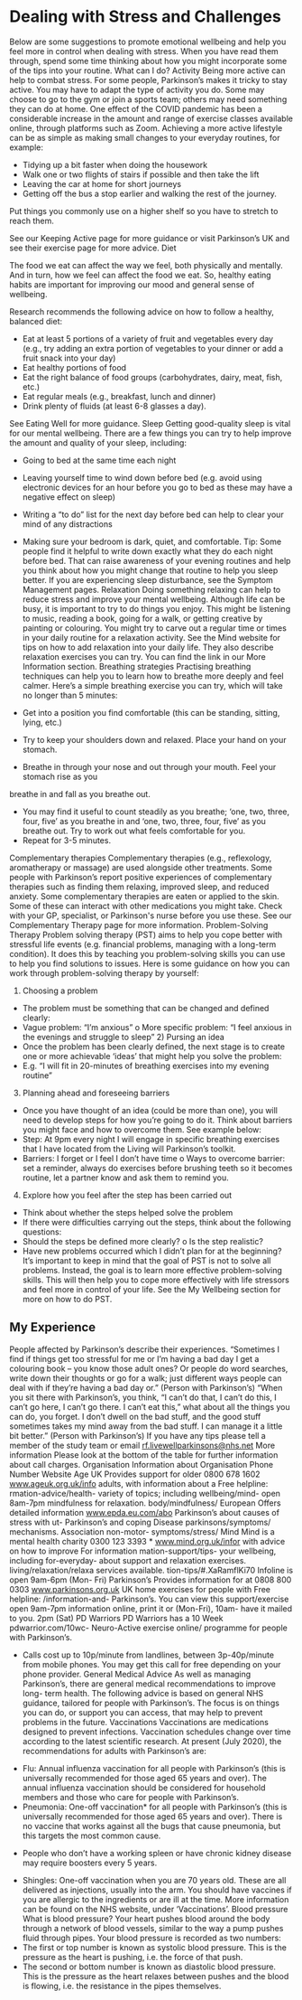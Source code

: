 # Dealing with Stress and Challenges

Below are some suggestions to promote emotional wellbeing and help you feel
more in control when dealing with stress. When you have read them through, spend some time
thinking about how you might incorporate some of the tips into your routine.
What can I do?
Activity
Being more active can help to combat stress. For some people,
Parkinson’s makes it tricky to stay active. You may have to adapt the type
of activity you do. Some may choose to go to the gym or join a sports
team; others may need something they can do at home. One effect of
the COVID pandemic has been a considerable increase in the amount
and range of exercise classes available online, through platforms such as
Zoom.
Achieving a more active lifestyle can be as simple as making small
changes to your everyday routines, for example:

- Tidying up a bit faster when doing the housework
- Walk one or two flights of stairs if possible and then take the lift
- Leaving the car at home for short journeys
- Getting off the bus a stop earlier and walking the rest of the journey.

Put things you commonly use on a higher shelf so you have to stretch to reach them.

See our Keeping Active page for more guidance or visit Parkinson’s UK and see their exercise page
for more advice.
Diet

The food we eat can affect the way we feel, both physically and mentally. And in turn, how we feel
can affect the food we eat. So, healthy eating habits are important for improving our mood and
general sense of wellbeing.

Research recommends the following advice on how to follow a healthy, balanced diet:

- Eat at least 5 portions of a variety of fruit and vegetables every day (e.g., try adding an extra portion
  of vegetables to your dinner or add a fruit snack into your day)
- Eat healthy portions of food
- Eat the right balance of food groups (carbohydrates, dairy, meat, fish, etc.)
- Eat regular meals (e.g., breakfast, lunch and dinner)
- Drink plenty of fluids (at least 6-8 glasses a day).

See Eating Well for more guidance.
Sleep
Getting good-quality sleep is vital for our mental wellbeing. There are a few things you
can try to help improve the amount and quality of your sleep, including:

- Going to bed at the same time each night

- Leaving yourself time to wind down before bed (e.g. avoid using electronic devices for an hour before
  you go to bed as these may have a negative effect on sleep)
- Writing a “to do” list for the next day before bed can help to clear your mind of any distractions
- Making sure your bedroom is dark, quiet, and comfortable.
  Tip: Some people find it helpful to write down exactly what they do each night before bed. That
  can raise awareness of your evening routines and help you think about how you might change
  that routine to help you sleep better.
  If you are experiencing sleep disturbance, see the Symptom Management pages.
  Relaxation
  Doing something relaxing can help to reduce stress
  and improve your mental wellbeing. Although life
  can be busy, it is important to try to do things you
  enjoy. This might be listening to music, reading a
  book, going for a walk, or getting creative by
  painting or colouring. You might try to carve out a
  regular time or times in your daily routine for a
  relaxation activity.
  See the Mind website for tips on how to add relaxation into your daily life. They also describe relaxation
  exercises you can try. You can find the link in our More Information section.
  Breathing strategies
  Practising breathing techniques can help you to learn how to breathe more deeply and feel calmer.
  Here’s a simple breathing exercise you can try, which will take no longer than 5 minutes:
- Get into a position you find comfortable (this can be standing, sitting, lying, etc.)
- Try to keep your shoulders down and relaxed. Place your hand on your stomach.
- Breathe in through your nose and out through your mouth. Feel your stomach rise as you

breathe in and fall as you breathe out.

- You may find it useful to count steadily as you breathe; ‘one, two, three, four, five’ as you
  breathe in and ‘one, two, three, four, five’ as you breathe out. Try to work out what feels
  comfortable for you.
- Repeat for 3-5 minutes.

Complementary therapies
Complementary therapies (e.g., reflexology, aromatherapy or massage) are used alongside other
treatments. Some people with Parkinson’s report positive experiences of complementary
therapies such as finding them relaxing, improved sleep, and reduced anxiety.
Some complementary therapies are eaten or applied to the skin. Some of these can interact with
other medications you might take. Check with your GP, specialist, or Parkinson's nurse before you
use these.
See our Complementary Therapy page for more information.
Problem-Solving Therapy
Problem solving therapy (PST) aims to help you cope better with stressful life events (e.g. financial
problems, managing with a long-term condition). It does this by teaching you problem-solving
skills you can use to help you find solutions to issues.
Here is some guidance on how you can work through problem-solving therapy by yourself:

1. Choosing a problem

- The problem must be something that can be changed and defined clearly:
- Vague problem: “I’m anxious” o More specific problem: “I feel anxious in
  the evenings and struggle to sleep” 2) Pursing an idea
- Once the problem has been clearly defined, the next stage is to create one or more achievable
  ‘ideas’ that might help you solve the problem:
- E.g. “I will fit in 20-minutes of breathing exercises into my evening routine”

3. Planning ahead and foreseeing barriers

- Once you have thought of an idea (could be more than one), you will need to develop steps
  for how you’re going to do it. Think about barriers you might face and how to overcome
  them. See example below:
- Step: At 9pm every night I will engage in specific breathing exercises that I have
  located from the Living will Parkinson’s toolkit.
- Barriers: I forget or I feel I don’t have time o Ways to overcome barrier: set a
  reminder, always do exercises before brushing teeth so it becomes routine, let a
  partner know and ask them to remind you.

4. Explore how you feel after the step has been carried out

- Think about whether the steps helped solve the problem
- If there were difficulties carrying out the steps, think about the following
  questions:
- Should the steps be defined more clearly? o Is the step realistic?
- Have new problems occurred which I didn’t plan for at the
  beginning?
  It’s important to keep in mind that the goal of PST is not to solve all problems. Instead, the goal is
  to learn more effective problem-solving skills. This will then help you to cope more effectively with
  life stressors and feel more in control of your life.
  See the My Wellbeing section for more on how to do PST.

## My Experience

People affected by Parkinson’s describe their experiences.
“Sometimes I find if things get too stressful for me or I’m having a bad day I get a colouring
book – you know those adult ones? Or people do word searches, write down their thoughts
or go for a walk; just different ways people can deal with if they’re having a bad day or.”
(Person with Parkinson’s)
“When you sit there with Parkinson’s, you think, “I can’t do that, I can’t do this, I can’t go here,
I can’t go there. I can’t eat this,” what about all the things you can do, you forget. I don’t dwell
on the bad stuff, and the good stuff sometimes takes my mind away from the bad stuff. I
can manage it a little bit better.” (Person with Parkinson’s)
If you have any tips please tell a member of the study team or email
rf.livewellparkinsons@nhs.net
More information
Please look at the bottom of the table for further information about call charges.
Organisation Information about Organisation Phone Number Website
Age UK Provides support for older 0800 678 1602 www.ageuk.org.uk/info
adults, with information about a Free helpline: rmation-advice/health-
variety of topics; including wellbeing/mind-
open 8am-7pm
mindfulness for relaxation. body/mindfulness/
European Offers detailed information www.epda.eu.com/abo
Parkinson’s about causes of stress with ut-
Parkinson’s and coping
Disease parkinsons/symptoms/
mechanisms.
Association non-motor-
symptoms/stress/
Mind Mind is a mental health charity 0300 123 3393 \* www.mind.org.uk/infor
with advice on how to improve For information mation-support/tips-
your wellbeing, including for-everyday-
about support and
relaxation exercises. living/relaxation/relaxa
services available.
tion-tips/#.XaRamflKi70
Infoline is open
9am-6pm (Mon-
Fri)
Parkinson’s Provides information for at 0808 800 0303 www.parkinsons.org.uk
UK home exercises for people with Free helpline: /information-and-
Parkinson’s. You can view this support/exercise
open 9am-7pm
information online, print it or
(Mon-Fri), 10am-
have it mailed to you.
2pm (Sat)
PD Warriors PD Warriors has a 10 Week pdwarrior.com/10wc-
Neuro-Active exercise online/
programme for people with
Parkinson’s.

- Calls cost up to 10p/minute from landlines, between 3p-40p/minute from mobile phones. You
  may get this call for free depending on your phone provider.
  General Medical Advice
  As well as managing Parkinson’s, there are general medical recommendations to improve long-
  term health. The following advice is based on general NHS guidance, tailored for people with
  Parkinson’s. The focus is on things you can do, or support you can access, that may help to prevent
  problems in the future.
  Vaccinations
  Vaccinations are medications designed to prevent infections. Vaccination schedules change over
  time according to the latest scientific research. At present (July 2020), the recommendations for
  adults with Parkinson’s are:

* Flu: Annual influenza vaccination for all people with Parkinson’s (this is universally
  recommended for those aged 65 years and over). The annual influenza vaccination should be
  considered for household members and those who care for people with Parkinson’s.
* Pneumonia: One-off vaccination\* for all people with Parkinson’s (this is universally
  recommended for those aged 65 years and over). There is no vaccine that works against all
  the bugs that cause pneumonia, but this targets the most common cause.

- People who don’t have a working spleen or have chronic kidney disease may require boosters
  every 5 years.

* Shingles: One-off vaccination when you are 70 years old.
  These are all delivered as injections, usually into the arm. You should have vaccines if you are
  allergic to the ingredients or are ill at the time. More information can be found on the NHS
  website, under ‘Vaccinations’.
  Blood pressure
  What is blood pressure?
  Your heart pushes blood around the body through a
  network of blood vessels, similar to the way a pump
  pushes fluid through pipes. Your blood pressure is
  recorded as two numbers:
* The first or top number is known as systolic blood
  pressure. This is the pressure as the heart is pushing, i.e.
  the force of that push.
* The second or bottom number is known as diastolic blood
  pressure. This is the pressure as the heart relaxes between pushes and the blood is flowing, i.e. the
  resistance in the pipes themselves.
